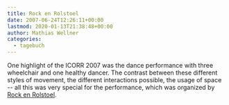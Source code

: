 ```yaml
---
title: Rock en Rolstoel
date: 2007-06-24T12:26:11+00:00
lastmod: 2020-01-13T21:38:48+00:00
author: Mathias Wellner
categories:
  - tagebuch
---
```

One highlight of the ICORR 2007 was the dance performance with three wheelchair and one healthy dancer. The contrast between these different styles of movement, the different interactions possible, the usage of space -- all this was very special for the performance, which was organized by [Rock en Rolstoel](http://www.rockenrolstoel.nl/).
